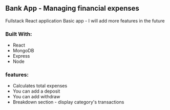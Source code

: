 
## Bank App - Managing financial expenses

 Fullstack React application
 Basic app - I will add more features in the future

### Built With:
- React
- MongoDB
- Express
- Node

### features:

- Calculates total expenses
- You can add a deposit
- You can add withdraw
- Breakdown section - display category's transactions

